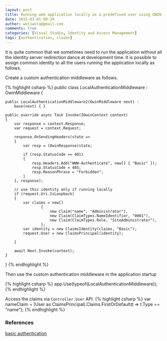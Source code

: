 ```yaml
---
layout: post
title: Running web application locally as a predefined user using OWIN Middleware
date: 2015-03-01 09:29
author: weliwita@gmail.com
comments: true
categories: [Visual Studio, Identity and Access Management]
tags: [authentication, claims]
---
```


It is quite common that we sometimes need to run the application without all the identity server redirection dance at development time. It is possible to assign common identity to all the users running the application locally as follows.

Create a custom authentication middleware as follows.

{% highlight csharp %}
public class LocalAuthenticationMiddleware : OwinMiddleware
{
    
    public LocalAuthenticationMiddleware2(OwinMiddleware next) :
        base(next) { }

    public override async Task Invoke(IOwinContext context)
    {
        var response = context.Response;
        var request = context.Request;

        response.OnSendingHeaders(state =>
        {
            var resp = (OwinResponse)state;

            if (resp.StatusCode == 401)
            {
                resp.Headers.Add("WWW-Authenticate", new[] { "Basic" });
                resp.StatusCode = 403;
                resp.ReasonPhrase = "Forbidden";
            }
        }, response);

        // use this identity only if running locally
        if (request.Uri.IsLoopback)
        {
            var claims = new[]
                    {
                        new Claim("name", "Administrator"),
                        new Claim(ClaimTypes.NameIdentifier, "0001"),
                        new Claim(ClaimTypes.Role, "SiteAdministrator"),
                    };
            var identity = new ClaimsIdentity(claims, "Basic");
            request.User = new ClaimsPrincipal(identity);

        }

        await Next.Invoke(context);
    }
}
{% endhighlight %}


Then use the custom authentication middleware in the application startup

{% highlight csharp %}
app.Use(typeof(LocalAuthenticationMiddleware));
{% endhighlight %}


Access the claims via `Controller.User` API.
{% highlight csharp %}
var nameClaim = (User as ClaimsPrincipal).Claims.FirstOrDefault(t => t.Type == "name");
{% endhighlight %}

### References
<a href="https://lbadri.wordpress.com/2013/07/13/basic-authentication-with-asp-net-web-api-using-owin-middleware/">basic authentication</a>

